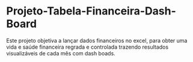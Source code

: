 # Projeto-Tabela-Financeira-Dash-Board
Este projeto objetiva a lançar dados financeiros no excel, para obter uma vida e saúde financeira regrada e controlada trazendo resultados visualizáveis de cada mês com dash boads.
